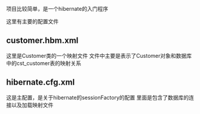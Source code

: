 项目比较简单，是一个hibernate的入门程序

这里有主要的配置文件
## customer.hbm.xml
这里是Customer类的一个映射文件
文件中主要是表示了Customer对象和数据库中的cst_customer表的映射关系

## hibernate.cfg.xml
这是主配置，是关于hibernate的sessionFactory的配置
里面是包含了数据库的连接以及加载映射文件 
